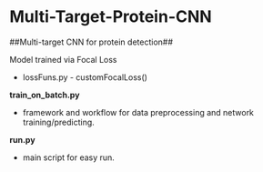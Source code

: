 # Multi-Target-Protein-CNN

##Multi-target CNN for protein detection##

Model trained via Focal Loss 
- lossFuns.py - customFocalLoss()

**train_on_batch.py**
  - framework and workflow for data preprocessing and network training/predicting. 

**run.py**
  - main script for easy run.


